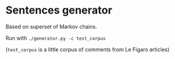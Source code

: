 # Sentences generator

Based on superset of Markov chains.

Run with `./generator.py -c test_corpus`

(`test_corpus` is a little corpus of comments from Le Figaro articles)
